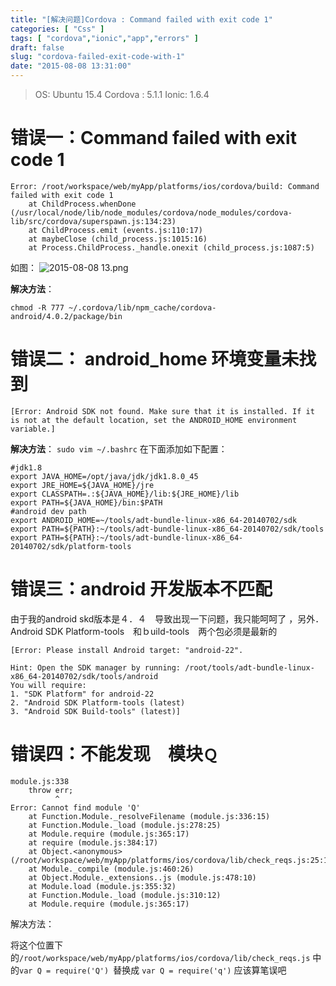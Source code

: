 ```yaml
---
title: "[解决问题]Cordova : Command failed with exit code 1"
categories: [ "Css" ]
tags: [ "cordova","ionic","app","errors" ]
draft: false
slug: "cordova-failed-exit-code-with-1"
date: "2015-08-08 13:31:00"
---
```


> OS: Ubuntu 15.4
> Cordova : 5.1.1 
> Ionic: 1.6.4

# 错误一：Command failed with exit code 1

    Error: /root/workspace/web/myApp/platforms/ios/cordova/build: Command failed with exit code 1
        at ChildProcess.whenDone (/usr/local/node/lib/node_modules/cordova/node_modules/cordova-lib/src/cordova/superspawn.js:134:23)
        at ChildProcess.emit (events.js:110:17)
        at maybeClose (child_process.js:1015:16)
        at Process.ChildProcess._handle.onexit (child_process.js:1087:5)

如图：
![2015-08-08 13.png][1]


<!--more-->


**解决方法**：

    chmod -R 777 ~/.cordova/lib/npm_cache/cordova-android/4.0.2/package/bin

# 错误二： android_home 环境变量未找到

    [Error: Android SDK not found. Make sure that it is installed. If it is not at the default location, set the ANDROID_HOME environment variable.]

**解决方法**：
`sudo vim ~/.bashrc`
在下面添加如下配置：

    #jdk1.8
    export JAVA_HOME=/opt/java/jdk/jdk1.8.0_45
    export JRE_HOME=${JAVA_HOME}/jre
    export CLASSPATH=.:${JAVA_HOME}/lib:${JRE_HOME}/lib
    export PATH=${JAVA_HOME}/bin:$PATH
    #android dev path
    export ANDROID_HOME=~/tools/adt-bundle-linux-x86_64-20140702/sdk
    export PATH=${PATH}:~/tools/adt-bundle-linux-x86_64-20140702/sdk/tools
    export PATH=${PATH}:~/tools/adt-bundle-linux-x86_64-20140702/sdk/platform-tools

# 错误三：android 开发版本不匹配
由于我的android skd版本是４．４　导致出现一下问题，我只能呵呵了  ，另外．Android SDK Platform-tools　和ｂuild-tools　两个包必须是最新的

    [Error: Please install Android target: "android-22".
    
    Hint: Open the SDK manager by running: /root/tools/adt-bundle-linux-x86_64-20140702/sdk/tools/android
    You will require:
    1. "SDK Platform" for android-22
    2. "Android SDK Platform-tools (latest)
    3. "Android SDK Build-tools" (latest)]

# 错误四：不能发现　模块`Ｑ`

    module.js:338
        throw err;
              ^
    Error: Cannot find module 'Q'
        at Function.Module._resolveFilename (module.js:336:15)
        at Function.Module._load (module.js:278:25)
        at Module.require (module.js:365:17)
        at require (module.js:384:17)
        at Object.<anonymous> (/root/workspace/web/myApp/platforms/ios/cordova/lib/check_reqs.js:25:13)
        at Module._compile (module.js:460:26)
        at Object.Module._extensions..js (module.js:478:10)
        at Module.load (module.js:355:32)
        at Function.Module._load (module.js:310:12)
        at Module.require (module.js:365:17)

解决方法：

将这个位置下的`/root/workspace/web/myApp/platforms/ios/cordova/lib/check_reqs.js` 中的`var Q = require('Q') `替换成 `var Q = require('q')`
应该算笔误吧

[1]: https://imgs.gnux.cn/usr/uploads/2015/08/4287214618.png